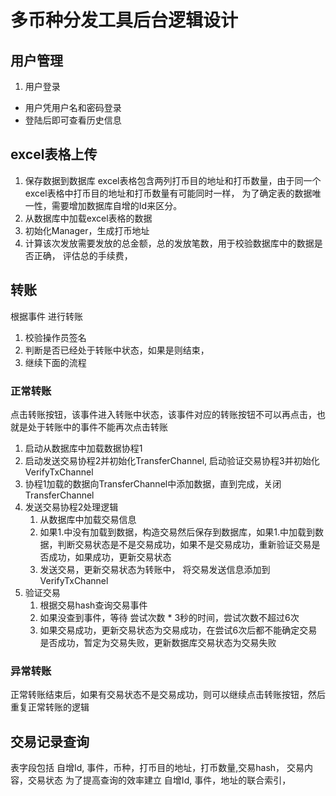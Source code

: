 # 多币种分发工具后台逻辑设计

## 用户管理
1. 用户登录

* 用户凭用户名和密码登录
* 登陆后即可查看历史信息


## excel表格上传
1. 保存数据到数据库
excel表格包含两列打币目的地址和打币数量，由于同一个excel表格中打币目的地址和打币数量有可能同时一样，
为了确定表的数据唯一性，需要增加数据库自增的Id来区分。
2. 从数据库中加载excel表格的数据
3. 初始化Manager，生成打币地址
4. 计算该次发放需要发放的总金额，总的发放笔数，用于校验数据库中的数据是否正确，
评估总的手续费，

## 转账
根据事件 进行转账

1. 校验操作员签名
2. 判断是否已经处于转账中状态，如果是则结束，
3. 继续下面的流程

### 正常转账
点击转账按钮，该事件进入转账中状态，该事件对应的转账按钮不可以再点击，也就是处于转账中的事件不能再次点击转账
1. 启动从数据库中加载数据协程1
2. 启动发送交易协程2并初始化TransferChannel, 启动验证交易协程3并初始化VerifyTxChannel
3. 协程1加载的数据向TransferChannel中添加数据，直到完成，关闭TransferChannel
4. 发送交易协程2处理逻辑
   1. 从数据库中加载交易信息
   2. 如果1.中没有加载到数据，构造交易然后保存到数据库，如果1.中加载到数据，判断交易状态是不是交易成功，如果不是交易成功，重新验证交易是否成功，如果成功，更新交易状态
   3. 发送交易，更新交易状态为转账中， 将交易发送信息添加到VerifyTxChannel
5. 验证交易
   1. 根据交易hash查询交易事件
   2. 如果没查到事件，等待 尝试次数 * 3秒的时间，尝试次数不超过6次
   3. 如果交易成功，更新交易状态为交易成功，在尝试6次后都不能确定交易是否成功，暂定为交易失败，更新数据库交易状态为交易失败

### 异常转账

正常转账结束后，如果有交易状态不是交易成功，则可以继续点击转账按钮，然后重复正常转账的逻辑


## 交易记录查询

表字段包括 自增Id, 事件，币种，打币目的地址，打币数量,交易hash， 交易内容，交易状态
为了提高查询的效率建立  自增Id, 事件，地址的联合索引，